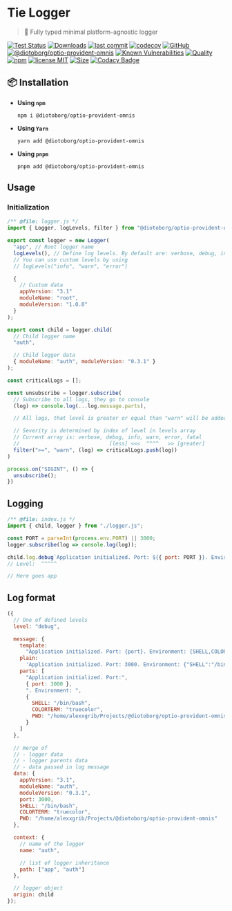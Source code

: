 # Tie Logger

> 👔 Fully typed minimal platform-agnostic logger

[![Test Status](https://github.com/diotoborg/optio-provident-omnis/actions/workflows/test.yml/badge.svg)](https://github.com/diotoborg/optio-provident-omnis)
[![Downloads](https://img.shields.io/npm/dt/@diotoborg/optio-provident-omnis.svg)](https://npmjs.com/package/@diotoborg/optio-provident-omnis)
[![last commit](https://img.shields.io/github/last-commit/AlexXanderGrib/@diotoborg/optio-provident-omnis.svg)](https://github.com/diotoborg/optio-provident-omnis)
[![codecov](https://img.shields.io/codecov/c/github/AlexXanderGrib/@diotoborg/optio-provident-omnis/main.svg)](https://codecov.io/gh/AlexXanderGrib/@diotoborg/optio-provident-omnis)
[![GitHub](https://img.shields.io/github/stars/AlexXanderGrib/@diotoborg/optio-provident-omnis.svg)](https://github.com/diotoborg/optio-provident-omnis)
[![@diotoborg/optio-provident-omnis](https://snyk.io/advisor/npm-package/@diotoborg/optio-provident-omnis/badge.svg)](https://snyk.io/advisor/npm-package/@diotoborg/optio-provident-omnis)
[![Known Vulnerabilities](https://snyk.io/test/npm/@diotoborg/optio-provident-omnis/badge.svg)](https://snyk.io/test/npm/@diotoborg/optio-provident-omnis)
[![Quality](https://img.shields.io/npms-io/quality-score/@diotoborg/optio-provident-omnis.svg?label=quality%20%28npms.io%29&)](https://npms.io/search?q=@diotoborg/optio-provident-omnis)
[![npm](https://img.shields.io/npm/v/@diotoborg/optio-provident-omnis.svg)](https://npmjs.com/package/@diotoborg/optio-provident-omnis)
[![license MIT](https://img.shields.io/npm/l/@diotoborg/optio-provident-omnis.svg)](https://github.com/diotoborg/optio-provident-omnis/blob/main/LICENSE.txt)
[![Size](https://img.shields.io/bundlephobia/minzip/@diotoborg/optio-provident-omnis)](https://bundlephobia.com/package/@diotoborg/optio-provident-omnis)
[![Codacy Badge](https://app.codacy.com/project/badge/Grade/c32597c51ac540b08a2474575ae25cbb)](https://www.codacy.com/gh/AlexXanderGrib/@diotoborg/optio-provident-omnis/dashboard?utm_source=github.com&utm_medium=referral&utm_content=AlexXanderGrib/@diotoborg/optio-provident-omnis&utm_campaign=Badge_Grade)

## 📦 Installation

- **Using `npm`**
  ```shell
  npm i @diotoborg/optio-provident-omnis
  ```
- **Using `Yarn`**
  ```shell
  yarn add @diotoborg/optio-provident-omnis
  ```
- **Using `pnpm`**
  ```shell
  pnpm add @diotoborg/optio-provident-omnis
  ```

## Usage

### Initialization

```javascript
/** @file: logger.js */
import { Logger, logLevels, filter } from "@diotoborg/optio-provident-omnis";

export const logger = new Logger(
  "app", // Root logger name
  logLevels(), // Define log levels. By default are: verbose, debug, info, warn, error, fatal
  // You can use custom levels by using
  // logLevels("info", "warn", "error")

  {
    // Custom data
    appVersion: "3.1"
    moduleName: "root",
    moduleVersion: "1.0.0"
  }
);

export const child = logger.child(
  // Child logger name
  "auth",

  // Child logger data
  { moduleName: "auth", moduleVersion: "0.3.1" }
);

const criticalLogs = [];

const unsubscribe = logger.subscribe(
  // Subscribe to all logs, they go to console
  (log) => console.log(...log.message.parts),

  // All logs, that level is greater or equal than "warn" will be added to critical logs

  // Severity is determined by index of level in levels array
  // Current array is: verbose, debug, info, warn, error, fatal
  //                             [less] <<<  ^^^^   >> [greater]
  filter(">=", "warn", (log) => criticalLogs.push(log))
)

process.on("SIGINT", () => {
  unsubscribe();
})
```

## Logging

```javascript
/** @file: index.js */
import { child, logger } from "./logger.js";

const PORT = parseInt(process.env.PORT) || 3000;
logger.subscribe(log => console.log(log));

child.log.debug`Application initialized. Port: ${{ port: PORT }}. Environment: ${{process.env}}`;
// Level:  ^^^^^

// Here goes app
```

## Log format

```javascript
({
  // One of defined levels
  level: "debug",

  message: {
    template:
      "Application initialized. Port: {port}. Environment: {SHELL,COLORTERM,PWD}",
    plain:
      'Application initialized. Port: 3000. Environment: {"SHELL":"/bin/bash","COLORTERM":"truecolor","PWD":"/home/alexxgrib/Projects/@diotoborg/optio-provident-omnis"}',
    parts: [
      "Application initialized. Port:",
      { port: 3000 },
      ". Environment: ",
      {
        SHELL: "/bin/bash",
        COLORTERM: "truecolor",
        PWD: "/home/alexxgrib/Projects/@diotoborg/optio-provident-omnis"
      }
    ]
  },

  // merge of
  // - logger data
  // - logger parents data
  // - data passed in log message
  data: {
    appVersion: "3.1",
    moduleName: "auth",
    moduleVersion: "0.3.1",
    port: 3000,
    SHELL: "/bin/bash",
    COLORTERM: "truecolor",
    PWD: "/home/alexxgrib/Projects/@diotoborg/optio-provident-omnis"
  },

  context: {
    // name of the logger
    name: "auth",

    // list of logger inheritance
    path: ["app", "auth"]
  },

  // logger object
  origin: child
});
```
